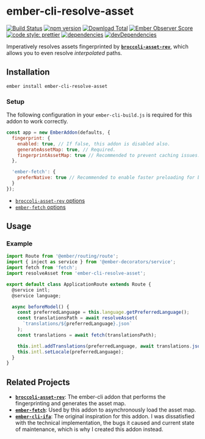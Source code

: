 # ember-cli-resolve-asset

[![Build Status](https://travis-ci.org/buschtoens/ember-cli-resolve-asset.svg)](https://travis-ci.org/buschtoens/ember-cli-resolve-asset)
[![npm version](https://badge.fury.io/js/ember-cli-resolve-asset.svg)](http://badge.fury.io/js/ember-cli-resolve-asset)
[![Download Total](https://img.shields.io/npm/dt/ember-cli-resolve-asset.svg)](http://badge.fury.io/js/ember-cli-resolve-asset)
[![Ember Observer Score](https://emberobserver.com/badges/ember-cli-resolve-asset.svg)](https://emberobserver.com/addons/ember-cli-resolve-asset)  
[![code style: prettier](https://img.shields.io/badge/code_style-prettier-ff69b4.svg)](https://github.com/prettier/prettier)
[![dependencies](https://img.shields.io/david/buschtoens/ember-cli-resolve-asset.svg)](https://david-dm.org/buschtoens/ember-cli-resolve-asset)
[![devDependencies](https://img.shields.io/david/dev/buschtoens/ember-cli-resolve-asset.svg)](https://david-dm.org/buschtoens/ember-cli-resolve-asset)

Imperatively resolves assets fingerprinted by
[**`broccoli-asset-rev`**][broccoli-asset-rev], which allows you to even resolve
_interpolated_ paths.

## Installation

```
ember install ember-cli-resolve-asset
```

### Setup

The following configuration in your `ember-cli-build.js` is required for this
addon to work correctly.

```js
const app = new EmberAddon(defaults, {
  fingerprint: {
    enabled: true, // If false, this addon is disabled also.
    generateAssetMap: true, // Required.
    fingerprintAssetMap: true // Recommended to prevent caching issues.
  },

  'ember-fetch': {
    preferNative: true // Recommended to enable faster preloading for browsers that support it.
  }
});
```

- [`broccoli-asset-rev` options](https://github.com/rickharrison/broccoli-asset-rev#options)
- [`ember-fetch` options](https://github.com/ember-cli/ember-fetch#allow-native-fetch)

## Usage

### Example

```ts
import Route from '@ember/routing/route';
import { inject as service } from '@ember-decorators/service';
import fetch from 'fetch';
import resolveAsset from 'ember-cli-resolve-asset';

export default class ApplicationRoute extends Route {
  @service intl;
  @service language;

  async beforeModel() {
    const preferredLanguage = this.language.getPreferredLanguage();
    const translationsPath = await resolveAsset(
      `translations/${preferredLanguage}.json`
    );
    const translations = await fetch(translationsPath);

    this.intl.addTranslations(preferredLanguage, await translations.json());
    this.intl.setLocale(preferredLanguage);
  }
}
```

## Related Projects

- [**`broccoli-asset-rev`**][broccoli-asset-rev]: The ember-cli addon that
  performs the fingerprinting and generates the asset map.
- [**`ember-fetch`**][ember-fetch]: Used by this addon to asynchronously load
  the asset map.
- [**`ember-cli-ifa`**][ember-cli-ifa]: The original inspiration for this addon.
  I was dissatisfied with the technical implementation, the bugs it caused and
  current state of maintenance, which is why I created this addon instead.

[broccoli-asset-rev]: https://github.com/rickharrison/broccoli-asset-rev
[ember-fetch]: https://github.com/ember-cli/ember-fetch
[ember-cli-ifa]: https://github.com/RuslanZavacky/ember-cli-ifa
